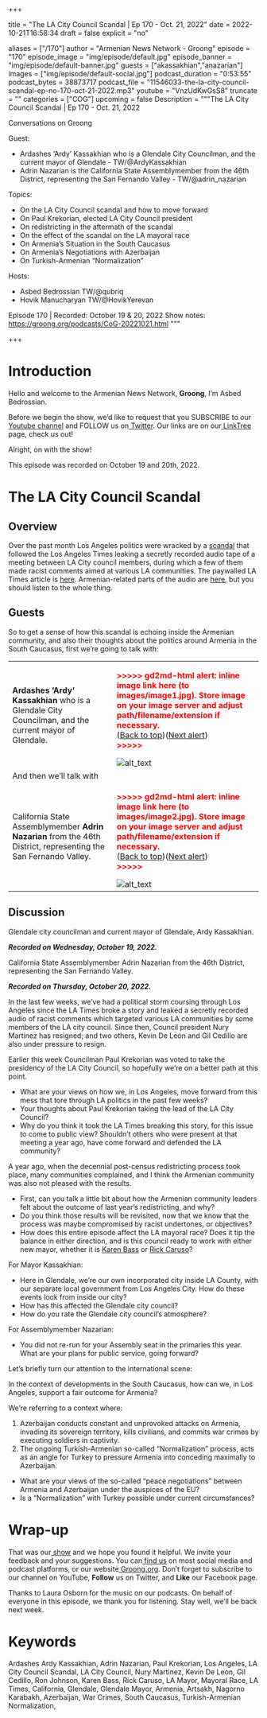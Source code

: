 
+++

title = "The LA City Council Scandal | Ep 170 - Oct. 21, 2022"
date = 2022-10-21T16:58:34
draft = false
explicit = "no"

aliases = ["/170"]
author = "Armenian News Network - Groong"
episode = "170"
episode_image = "img/episode/default.jpg"
episode_banner = "img/episode/default-banner.jpg"
guests = ["akassakhian","anazarian"]
images = ["img/episode/default-social.jpg"]
podcast_duration = "0:53:55"
podcast_bytes = 38873717
podcast_file = "11546033-the-la-city-council-scandal-ep-no-170-oct-21-2022.mp3"
youtube = "VnzUdKwGsS8"
truncate = ""
categories = ["COG"]
upcoming = false
Description = """The LA City Council Scandal | Ep 170 - Oct. 21, 2022

Conversations on Groong

Guest: 
* Ardashes ‘Ardy’ Kassakhian who is a Glendale City Councilman, and the current mayor of Glendale - TW/@ArdyKassakhian
* Adrin Nazarian is the California State Assemblymember from the 46th District, representing the San Fernando Valley - TW/@adrin_nazarian

Topics:
* On the LA City Council scandal and how to move forward
* On Paul Krekorian, elected LA City Council president
* On redistricting in the aftermath of the scandal
* On the effect of the scandal on the LA mayoral race
* On Armenia’s Situation in the South Caucasus
* On Armenia’s Negotiations with Azerbaijan
* On Turkish-Armenian “Normalization”

Hosts:
* Asbed Bedrossian TW/@qubriq
* Hovik Manucharyan TW/@HovikYerevan

Episode 170 | Recorded: October 19 & 20, 2022
Show notes: https://groong.org/podcasts/CoG-20221021.html
"""

+++

# Introduction

Hello and welcome to the Armenian News Network, **Groong**, I’m Asbed Bedrossian.

Before we begin the show, we’d like to request that you SUBSCRIBE to our[ Youtube channel](https://www.youtube.com/c/Groong) and FOLLOW us on[ Twitter](https://twitter.com/groong). Our links are on our[ LinkTree](https://linktr.ee/groong) page, check us out!

Alright, on with the show!

This episode was recorded on October 19 and 20th, 2022.


# The LA City Council Scandal


## Overview

Over the past month Los Angeles politics were wracked by a [scandal](https://www.vox.com/policy-and-politics/23404926/los-angeles-city-council-racist-recording-scandal-explained) that followed the Los Angeles Times leaking a secretly recorded audio tape of a meeting between LA City council members, during which a few of them made racist comments aimed at various LA communities. The paywalled LA Times article is [here](https://www.latimes.com/california/story/2022-10-09/city-council-leaked-audio-nury-martinez-kevin-de-leon-gil-cedillo). Armenian-related parts of the audio are [here](https://twitter.com/knockdotla/status/1579511891877310466?s=46&t=cXdt8UNoYEyGuS_cS1IWaQ), but you should listen to the whole thing.


## Guests

So to get a sense of how this scandal is echoing inside the Armenian community, and also their thoughts about the politics around Armenia in the South Caucasus, first we’re going to talk with:


<table>
  <tr>
   <td><strong>Ardashes ‘Ardy’ Kassakhian</strong> who is a Glendale City Councilman, and the current mayor of Glendale.
   </td>
   <td>

<p id="gdcalert1" ><span style="color: red; font-weight: bold">>>>>>  gd2md-html alert: inline image link here (to images/image1.jpg). Store image on your image server and adjust path/filename/extension if necessary. </span><br>(<a href="#">Back to top</a>)(<a href="#gdcalert2">Next alert</a>)<br><span style="color: red; font-weight: bold">>>>>> </span></p>


<img src="images/image1.jpg" width="" alt="alt_text" title="image_tooltip">

   </td>
  </tr>
  <tr>
   <td>And then we’ll talk with
   </td>
   <td>
   </td>
  </tr>
  <tr>
   <td>California State Assemblymember <strong>Adrin Nazarian</strong> from the 46th District, representing the San Fernando Valley.
   </td>
   <td>

<p id="gdcalert2" ><span style="color: red; font-weight: bold">>>>>>  gd2md-html alert: inline image link here (to images/image2.jpg). Store image on your image server and adjust path/filename/extension if necessary. </span><br>(<a href="#">Back to top</a>)(<a href="#gdcalert3">Next alert</a>)<br><span style="color: red; font-weight: bold">>>>>> </span></p>


<img src="images/image2.jpg" width="" alt="alt_text" title="image_tooltip">

   </td>
  </tr>
</table>



## Discussion

Glendale city councilman and current mayor of Glendale, Ardy Kassakhian.

**_Recorded on Wednesday, October 19, 2022._**

California State Assemblymember Adrin Nazarian from the 46th District, representing the San Fernando Valley.

**_Recorded on Thursday, October 20, 2022._**

In the last few weeks, we’ve had a political storm coursing through Los Angeles since the LA Times broke a story and leaked a secretly recorded audio of racist comments which targeted various LA communities by some members of the LA city council. Since then, Council president Nury Martinez has resigned; and two others, Kevin De León and Gil Cedillo are also under pressure to resign.

Earlier this week Councilman Paul Krekorian was voted to take the presidency of the LA City Council, so hopefully we’re on a better path at this point.



* What are your views on how we, in Los Angeles, move forward from this mess that tore through LA politics in the past few weeks?
* Your thoughts about Paul Krekorian taking the lead of the LA City Council?
* Why do you think it took the LA Times breaking this story, for this issue to come to public view? Shouldn’t others who were present at that meeting a year ago, have come forward and defended the LA community?

A year ago, when the decennial post-census redistricting process took place, many communities complained, and I think the Armenian community was also not pleased with the results.



* First, can you talk a little bit about how the Armenian community leaders felt about the outcome of last year’s redistricting, and why? 
* Do you think those results will be revisited, now that we know that the process was maybe compromised by racist undertones, or objectives?
* How does this entire episode affect the LA mayoral race? Does it tip the balance in either direction, and is this council ready to work with either new mayor, whether it is [Karen Bass](https://twitter.com/KarenBassLA) or [Rick Caruso](https://twitter.com/RickCarusoLA)?

For Mayor Kassakhian:



* Here in Glendale, we’re our own incorporated city inside LA County, with our separate local government from Los Angeles City. How do these events look from inside our city?
* How has this affected the Glendale city council?
* How do you rate the Glendale city council’s atmosphere?

For Assemblymember Nazarian:



* You did not re-run for your Assembly seat in the primaries this year. What are your plans for public service, going forward?

Let’s briefly turn our attention to the international scene:

In the context of developments in the South Caucasus, how can we, in Los Angeles, support a fair outcome for Armenia?

We’re referring to a context where:


1. Azerbaijan conducts constant and unprovoked attacks on Armenia, invading its sovereign territory, kills civilians, and commits war crimes by executing soldiers in captivity.
2. The ongoing Turkish-Armenian so-called “Normalization” process, acts as an angle for Turkey to pressure Armenia into conceding maximally to Azerbaijan.
* What are your views of the so-called “peace negotiations” between Armenia and Azerbaijan under the auspices of the EU?
* Is a “Normalization” with Turkey possible under current circumstances?


# Wrap-up

That was our[ show](https://groong.org/podcasts/) and we hope you found it helpful. We invite your feedback and your suggestions. You can[ find us](https://linktr.ee/groong) on most social media and podcast platforms, or our website[ Groong.org](https://groong.org/). Don’t forget to subscribe to our channel on YouTube, **Follow** us on Twitter, and **Like** our Facebook page.

Thanks to Laura Osborn for the music on our podcasts. On behalf of everyone in this episode, we thank you for listening. Stay well, we’ll be back next week.


# Keywords

Ardashes Ardy Kassakhian, Adrin Nazarian, Paul Krekorian, Los Angeles, LA City Council Scandal, LA City Council, Nury Martinez, Kevin De Leon, Gil Cedillo, Ron Johnson, Karen Bass, Rick Caruso, LA Mayor, Mayoral Race, LA Times, California, Glendale, Glendale Mayor, Armenia, Artsakh, Nagorno Karabakh, Azerbaijan, War Crimes, South Caucasus, Turkish-Armenian Normalization, 

